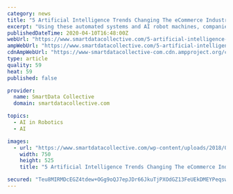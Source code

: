 ```yaml
---
category: news
title: "5 Artificial Intelligence Trends Changing The eCommerce Industry"
excerpt: "Using these automated systems and AI robot machines, companies are better able to meet their sales goals. Here are some artificial intelligence trends changing the eCommerce industry. One-way artificial intelligence is changing the industry is by providing smarter sales predictions. These smart sales predictions utilize AI to secure your ..."
publishedDateTime: 2020-04-10T16:48:00Z
webUrl: "https://www.smartdatacollective.com/5-artificial-intelligence-trends-changing-ecommerce-industry/"
ampWebUrl: "https://www.smartdatacollective.com/5-artificial-intelligence-trends-changing-ecommerce-industry/amp/"
cdnAmpWebUrl: "https://www-smartdatacollective-com.cdn.ampproject.org/c/s/www.smartdatacollective.com/5-artificial-intelligence-trends-changing-ecommerce-industry/amp/"
type: article
quality: 59
heat: 59
published: false

provider:
  name: SmartData Collective
  domain: smartdatacollective.com

topics:
  - AI in Robotics
  - AI

images:
  - url: "https://www.smartdatacollective.com/wp-content/uploads/2018/01/Ecommerce-Predictive-Analytics.jpg"
    width: 750
    height: 525
    title: "5 Artificial Intelligence Trends Changing The eCommerce Industry"

secured: "Teu8MIRMDcEGZ4tdew+OGg9oQJ7epJDr66JkuTjPXOdGZ13FeUEkDMEYPeqsw8oQUTNNgxWqMUJ2wtEolggG5OvQNtzJR/cur8HA6S5u4cyVnVbOCDOQR2O01Lb1OmdH0/lpOLb26QvvUgxCpoYP/4VZ7C0CrCZSmgSMlwXt5N6UtOlL6K765WWfSgx/W8GbhxHLC+8DjGfbzxzCbngn5Um/aeBsN1xwZ7Vi9c36lpE1et7o3boo9WJ6eIQW3tEUnt4SyTWYQYYCj3x9xvUnqmJIkvsnU8dmsbqejm0wcMEGY6Bwb0HYUwjWulWiJMm2;nbwnFgDoThDAEZy+XBleeg=="
---
```


